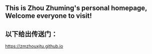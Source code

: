 ## This is Zhou Zhuming's personal homepage, Welcome everyone to visit!

## 以下给出传送门：

 <https://zmzhouxjtu.github.io>